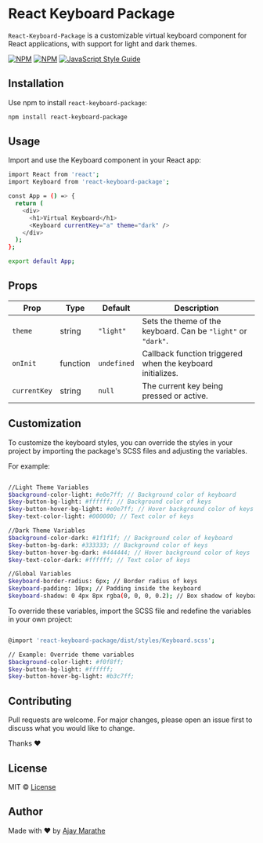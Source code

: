 # React Keyboard Package

`React-Keyboard-Package` is a customizable virtual keyboard component for React applications, with support for light and dark themes.

[![NPM](https://img.shields.io/npm/v/react-keyboard-package.svg)](https://www.npmjs.com/package/react-keyboard-package)
[![NPM](https://img.shields.io/npm/dt/react-keyboard-package.svg)](https://www.npmjs.com/package/react-keyboard-package)
[![JavaScript Style Guide](https://img.shields.io/badge/code_style-standard-brightgreen.svg)](https://standardjs.com)

## Installation

Use npm to install `react-keyboard-package`:

```bash
npm install react-keyboard-package
```

## Usage

Import and use the Keyboard component in your React app:

```bash
import React from 'react';
import Keyboard from 'react-keyboard-package';

const App = () => {
  return (
    <div>
      <h1>Virtual Keyboard</h1>
      <Keyboard currentKey="a" theme="dark" />
    </div>
  );
};

export default App;
```

## Props

| Prop         | Type     | Default     | Description                                                   |
| ------------ | -------- | ----------- | ------------------------------------------------------------- |
| `theme`      | string   | `"light"`   | Sets the theme of the keyboard. Can be `"light"` or `"dark"`. |
| `onInit`     | function | `undefined` | Callback function triggered when the keyboard initializes.    |
| `currentKey` | string   | `null`      | The current key being pressed or active.                      |

## Customization

To customize the keyboard styles, you can override the styles in your project by importing the package's SCSS files and adjusting the variables.

For example:

```bash

//Light Theme Variables
$background-color-light: #e0e7ff; // Background color of keyboard
$key-button-bg-light: #ffffff; // Background color of keys
$key-button-hover-bg-light: #e0e7ff; // Hover background color of keys
$key-text-color-light: #000000; // Text color of keys

//Dark Theme Variables
$background-color-dark: #1f1f1f; // Background color of keyboard
$key-button-bg-dark: #333333; // Background color of keys
$key-button-hover-bg-dark: #444444; // Hover background color of keys
$key-text-color-dark: #ffffff; // Text color of keys

//Global Variables
$keyboard-border-radius: 6px; // Border radius of keys
$keyboard-padding: 10px; // Padding inside the keyboard
$keyboard-shadow: 0 4px 8px rgba(0, 0, 0, 0.2); // Box shadow of keyboard

```

To override these variables, import the SCSS file and redefine the variables in your own project:

```bash

@import 'react-keyboard-package/dist/styles/Keyboard.scss';

// Example: Override theme variables
$background-color-light: #f0f8ff;
$key-button-bg-light: #ffffff;
$key-button-hover-bg-light: #b3c7ff;

```

## Contributing

Pull requests are welcome. For major changes, please open an issue first
to discuss what you would like to change.

Thanks ❤️

## License

MIT © [License](https://github.com/ajaymarathe/react-keyboard-package/blob/master/LICENSE)


## Author
Made with ❤️ by [Ajay Marathe](https://github.com/ajaymarathe)

